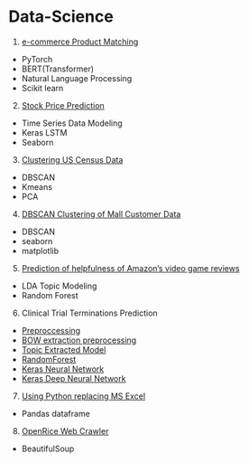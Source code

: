 # Data-Science
1. [e-commerce Product Matching](https://github.com/jajawong/Data-Science/blob/main/Product_Matching.ipynb)
* PyTorch
* BERT(Transformer)
* Natural Language Processing
* Scikit learn
2. [Stock Price Prediction](https://github.com/jajawong/Data-Science/blob/main/Stock%20Price%20Prediction.ipynb)
* Time Series Data Modeling
* Keras LSTM
* Seaborn
3. [Clustering US Census Data](https://github.com/jajawong/Data-Science/blob/main/Clustering%20US%20Census%20Data.ipynb)
* DBSCAN
* Kmeans
* PCA
4. [DBSCAN Clustering of Mall Customer Data](https://github.com/jajawong/Data-Science/blob/main/DBSCAN%20Clustering%20of%20Mall%20Customer%20Data.ipynb)
* DBSCAN
* seaborn
* matplotlib
5. [Prediction of helpfulness of Amazon’s video game reviews](https://github.com/jajawong/Data-Science/blob/main/Amazon%E2%80%99s%20video%20game%20reviews.ipynb)
* LDA Topic Modeling
* Random Forest
6. Clinical Trial Terminations Prediction
* [Preproccessing](https://github.com/jajawong/Data-Science/blob/main/Clinical_Trial_Terminations_Prediction_Preproccessing.ipynb)
* [BOW extraction preprocessing](https://github.com/jajawong/Data-Science/blob/main/Clinical_Trial_Terminations_Prediction_BOW_extraction_preprocessing.ipynb)
* [Topic Extracted Model](https://github.com/jajawong/Data-Science/blob/main/Clinical_Trial_Terminations_Prediction_Topic_Extracted_Model_.ipynb)
* [RandomForest](https://github.com/jajawong/Data-Science/blob/main/Clinical_Trial_Terminations_Prediction_RandomForest.ipynb)
* [Keras Neural Network](https://github.com/jajawong/Data-Science/blob/main/Clinical_Trial_Terminations_Prediction_Neural_Network_Keras.ipynb)
* [Keras Deep Neural Network](https://github.com/jajawong/Data-Science/blob/main/Clinical_Trial_Terminations_Prediction_Deep_Neural_Network_Keras.ipynb)
7. [Using Python replacing MS Excel](https://github.com/jajawong/Data-Science/blob/main/Using_Python_replacing_MS_Excel.ipynb)
* Pandas dataframe
8. [OpenRice Web Crawler](https://github.com/jajawong/Data-Science/blob/main/OpenRice_Web_Crawler.ipynb)
* BeautifulSoup
